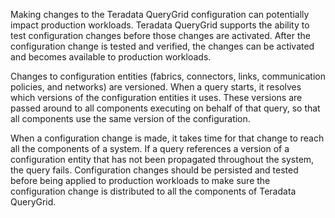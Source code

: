 
Making changes to the Teradata QueryGrid configuration can potentially impact production workloads. Teradata QueryGrid supports the ability to test configuration changes before those changes are activated. After the configuration change is tested and verified, the changes can be activated and becomes available to production workloads.

Changes to configuration entities (fabrics, connectors, links, communication policies, and networks) are versioned. When a query starts, it resolves which versions of the configuration entities it uses. These versions are passed around to all components executing on behalf of that query, so that all components use the same version of the configuration.

When a configuration change is made, it takes time for that change to reach all the components of a system. If a query references a version of a configuration entity that has not been propagated throughout the system, the query fails. Configuration changes should be persisted and tested before being applied to production workloads to make sure the configuration change is distributed to all the components of Teradata QueryGrid.

